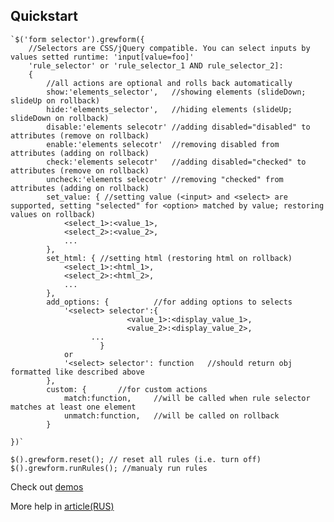 Quickstart
----------
	`$('form selector').grewform({
		//Selectors are CSS/jQuery compatible. You can select inputs by values setted runtime: 'input[value=foo]'
		'rule_selector' or 'rule_selector_1 AND rule_selector_2]:
		{		
			//all actions are optional and rolls back automatically
			show:'elements_selector',	//showing elements (slideDown; slideUp on rollback)
			hide:'elements_selector',	//hiding elements (slideUp; slideDown on rollback)
			disable:'elements selecotr'	//adding disabled="disabled" to attributes (remove on rollback)
			enable:'elements selecotr'	//removing disabled from attributes (adding on rollback)
			check:'elements selecotr'	//adding disabled="checked" to attributes (remove on rollback)
			uncheck:'elements selecotr'	//removing "checked" from attributes (adding on rollback)
			set_value: { //setting value (<input> and <select> are supported, setting "selected" for <option> matched by value; restoring values on rollback)
                <select_1>:<value_1>,
                <select_2>:<value_2>,
                ...
            },
            set_html: { //setting html (restoring html on rollback)
                <select_1>:<html_1>,
                <select_2>:<html_2>,
                ...
            },
			add_options: { 			//for adding options to selects
				'<select> selector':{
		                      <value_1>:<display_value_1>,
		                      <value_2>:<display_value_2>,
				      ...
		              	}
				or
				'<select> selector': function	//should return obj formatted like described above
			},
			custom: {		//for custom actions
				match:function,		//will be called when rule selector matches at least one element
				unmatch:function,	//will be called on rollback
			}

	})`

	$().grewform.reset(); // reset all rules (i.e. turn off)
	$().grewform.runRules(); //manualy run rules

Check out [demos](http://h1d.github.com/jquery-grewform/)

More help in [article(RUS)](http://habrahabr.ru/blogs/jquery/123940/)
